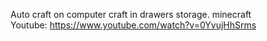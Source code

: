 Auto craft on computer craft in drawers storage. minecraft
</br>
Youtube: https://www.youtube.com/watch?v=0YvujHhSrms


